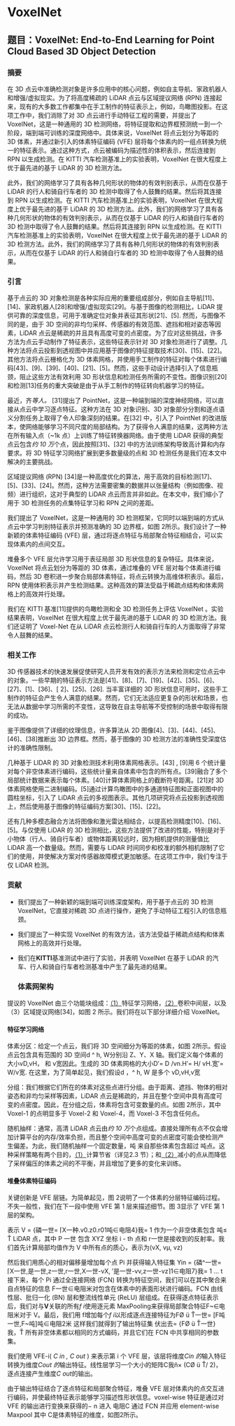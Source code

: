 # VoxelNet

## 题目：VoxelNet: End-to-End Learning for Point Cloud Based 3D Object Detection

### 摘要

在 3D 点云中准确检测对象是许多应用中的核心问题，例如自主导航、家政机器人和增强/虚拟现实。为了将高度稀疏的 LiDAR 点云与区域提议网络 (RPN) 连接起来，现有的大多数工作都集中在手工制作的特征表示上，例如，鸟瞰图投影。在这项工作中，我们消除了对 3D 点云进行手动特征工程的需要，并提出了 VoxelNet，这是一种通用的 3D 检测网络，将特征提取和边界框预测统一到一个阶段，端到端可训练的深度网络中。具体来说，VoxelNet 将点云划分为等距的 3D 体素，并通过新引入的体素特征编码 (VFE) 层将每个体素内的一组点转换为统一的特征表示。通过这种方式，点云被编码为描述性的体积表示，然后连接到 RPN 以生成检测。在 KITTI 汽车检测基准上的实验表明，VoxelNet 在很大程度上优于最先进的基于 LiDAR 的 3D 检测方法。

此外，我们的网络学习了具有各种几何形状的物体的有效判别表示，从而在仅基于 LiDAR 的行人和骑自行车者的 3D 检测中取得了令人鼓舞的结果。然后将其连接到 RPN 以生成检测。在 KITTI 汽车检测基准上的实验表明，VoxelNet 在很大程度上优于最先进的基于 LiDAR 的 3D 检测方法。此外，我们的网络学习了具有各种几何形状的物体的有效判别表示，从而在仅基于 LiDAR 的行人和骑自行车者的 3D 检测中取得了令人鼓舞的结果。然后将其连接到 RPN 以生成检测。在 KITTI 汽车检测基准上的实验表明，VoxelNet 在很大程度上优于最先进的基于 LiDAR 的 3D 检测方法。此外，我们的网络学习了具有各种几何形状的物体的有效判别表示，从而在仅基于 LiDAR 的行人和骑自行车者的 3D 检测中取得了令人鼓舞的结果。

### 引言

基于点云的 3D 对象检测是各种实际应用的重要组成部分，例如自主导航[11]、[14]、家政机器人[28]和增强/虚拟现实[29]。与基于图像的检测相比，LiDAR 提供可靠的深度信息，可用于准确定位对象并表征其形状[21]、[5]. 然而，与图像不同的是，由于 3D 空间的非均匀采样、传感器的有效范围、遮挡和相对姿态等因素，LiDAR 点云是稀疏的并且具有高度可变的点密度。为了应对这些挑战，许多方法为点云手动制作了特征表示，这些特征表示针对 3D 对象检测进行了调整。几种方法将点云投影到透视图中并应用基于图像的特征提取技术[30]、[15]、[22]。其他方法将点云栅格化为 3D 体素网格，并使用手工制作的特征对每个体素进行编码[43]、[9]、[39]、[40]、[21]、[5]。然而，这些手动设计选择引入了信息瓶颈，阻止这些方法有效利用 3D 形状信息和检测任务所需的不变性。图像识别[20]和检测[13]任务的重大突破是由于从手工制作的特征转向机器学习的特征。

最近，齐*等人。* [31]提出了 PointNet，这是一种端到端的深度神经网络，可以直接从点云中学习逐点特征。这种方法在 3D 对象识别、3D 对象部分分割和逐点语义分割任务上取得了令人印象深刻的结果。在[32] 中，引入了 PointNet 的改进版本，使网络能够学习不同尺度的局部结构。为了获得令人满意的结果，这两种方法在所有输入点（~1k 点）上训练了特征转换器网络。由于使用 LiDAR 获得的典型点云包含*约 10 万*个点，因此按照[31]、[32] 中的方法训练架构导致高计算和内存要求。将 3D 特征学习网络扩展到更多数量级的点和 3D 检测任务是我们在本文中解决的主要挑战。

区域提议网络 (RPN) [34]是一种高度优化的算法，用于高效的目标检测[17]、[5]、[33]、[24]。然而，这种方法需要密集的数据并以张量结构（例如图像、视频）进行组织，这对于典型的 LiDAR 点云而言并非如此。在本文中，我们缩小了用于 3D 检测任务的点集特征学习和 RPN 之间的差距。

我们提出了 VoxelNet，这是一种通用的 3D 检测框架，它同时以端到端的方式从点云中学习判别特征表示并预测准确的 3D 边界框，如图 2所示。我们设计了一种新颖的体素特征编码 (VFE) 层，通过将逐点特征与局部聚合特征相结合，可以实现体素内的点间交互。

堆叠多个 VFE 层允许学习用于表征局部 3D 形状信息的复杂特征。具体来说，VoxelNet 将点云划分为等距的 3D 体素，通过堆叠的 VFE 层对每个体素进行编码，然后 3D 卷积进一步聚合局部体素特征，将点云转换为高维体积表示。最后，RPN 使用体积表示并产生检测结果。这种高效的算法受益于稀疏点结构和体素网格上的高效并行处理。

我们在 KITTI 基准[11]提供的鸟瞰检测和全 3D 检测任务上评估 VoxelNet 。实验结果表明，VoxelNet 在很大程度上优于最先进的基于 LiDAR 的 3D 检测方法。我们还证明了 Voxel-Net 在从 LiDAR 点云检测行人和骑自行车的人方面取得了非常令人鼓舞的结果。

### 相关工作

3D 传感器技术的快速发展促使研究人员开发有效的表示方法来检测和定位点云中的对象。一些早期的特征表示方法是[41]、[8]、[7]、[19]、[42]、[35]、[6]、[27]、[1]、[36]、[ 2]、[25]、[26]. 当丰富详细的 3D 形状信息可用时，这些手工制作的特征会产生令人满意的结果。然而，它们无法适应更复杂的形状和场景，也无法从数据中学习所需的不变性，这导致在自主导航等不受控制的场景中取得有限的成功。

鉴于图像提供了详细的纹理信息，许多算法从 2D 图像[4]、[3]、[44]、[45]、[46]、[38]推断出 3D 边界框。然而，基于图像的 3D 检测方法的准确性受深度估计的准确性限制。

几种基于 LIDAR 的 3D 对象检测技术利用体素网格表示。[43] , [9]用 6 个统计量对每个非空体素进行编码，这些统计量来自体素中包含的所有点。[39]融合了多个局部统计数据来表示每个体素。[40]计算体素网格上的截断符号距离。[21]对 3D 体素网格使用二进制编码。[5]通过计算鸟瞰图中的多通道特征图和正面视图中的圆柱坐标，引入了 LiDAR 点云的多视图表示。其他几项研究将点云投影到透视图上，然后使用基于图像的特征编码方案[30]、[15]、[22]。

还有几种多模态融合方法将图像和激光雷达相结合，以提高检测精度[10]、[16]、[5]。与仅使用 LiDAR 的 3D 检测相比，这些方法提供了改进的性能，特别是对于小物体（行人、骑自行车者）或物体距离较远时，因为相机提供的测量值比 LiDAR 高一个数量级。然而，需要与 LiDAR 时间同步和校准的额外相机限制了它们的使用，并使解决方案对传感器故障模式更加敏感。在这项工作中，我们专注于仅 LiDAR 检测。

### 贡献

- 我们提出了一种新颖的端到端可训练深度架构，用于基于点云的 3D 检测 VoxelNet，它直接对稀疏 3D 点进行操作，避免了手动特征工程引入的信息瓶颈。

- 我们提出了一种实现 VoxelNet 的有效方法，该方法受益于稀疏点结构和体素网格上的高效并行处理。

- 我们在**KITTI**基准测试中进行了实验，并表明 VoxelNet 在基于 LiDAR 的汽车、行人和骑自行车者检测基准中产生了最先进的结果。

  ### 体素网架构

提议的 VoxelNet 由三个功能块组成：[（1）](https://ieeexplore.ieee.org/document/#deqn1)特征学习网络，[（2）](https://ieeexplore.ieee.org/document/#deqn2)卷积中间层，以及（3）区域提议网络[34]，如图 2 所示。我们将在以下部分详细介绍 VoxelNet。

#### 特征学习网络

体素分区：给定一个点云，我们将 3D 空间细分为等距的体素，如图 2所示。假设点云包含具有范围的 3D 空间d ^ h, W分别沿 Z、Y、X 轴。我们定义每个体素的大小vD,vH， 和 v宽因此。生成的 3D 体素网格的大小D′= D /vn.H′= H/ vH.宽′= W/v宽. 在这里，为了简单起见，我们假设d ，^ h, W 是多个 vD,vH,v宽

分组：我们根据它们所在的体素对这些点进行分组。由于距离、遮挡、物体的相对姿态和非均匀采样等因素，LiDAR 点云是稀疏的，并且在整个空间中具有高度可变的点密度。因此，在分组之后，体素将包含可变数量的点。如图 2所示，其中 Voxel-1 的点明显多于 Voxel-2 和 Voxel-4，而 Voxel-3 不包含任何点。

随机抽样：通常，高清 LiDAR 点云由*约 10 万*个点组成。直接处理所有点不仅会增加计算平台的内存/效率负担，而且整个空间中高度可变的点密度可能会使检测产生偏差。为此，我们随机抽样一个固定数量，吨 来自那些体素包含超过 吨点。这种采样策略有两个目的，[（1）](https://ieeexplore.ieee.org/document/#deqn1)计算节省（详见2.3 节）；和[（2）](https://ieeexplore.ieee.org/document/#deqn2)减小的点从而降低了采样偏压的体素之间的不平衡，并且增加了更多的变化来训练。

#### 堆叠体素特征编码

关键创新是 VFE 层链。为简单起见，图 2说明了一个体素的分层特征编码过程。不失一般性，我们在下一段中使用 VFE 第 1 层来描述细节。图 3显示了 VFE 第 1 层的架构。

表示 V = {磷一世= ⌈X一种.v0.z0.r01吨∈电阻4}我= 1 作为一个非空体素包含 吨≤ Ť LiDAR 点，其中 P 一世 包含 XYZ 坐标 i - th 点和 r一世是接收到的反射率。我们首先计算局部均值作为 V 中所有点的质心，表示为(vX, vμ, vz)

然后我们用质心的相对偏移量增加每个点 Pi 并获得输入特征集 Yin = {磷^一世= ⌈X一世,是一世,z一世,r一世,X一世-vX, ′是一世-vv,z一世-vz⌉1∈电阻7}我= 1 … t 接下来，每个 Pi 通过全连接网络 (FCN) 转换为特征空间，我们可以在其中聚合来自点特征的信息 F一世∈电阻米对包含在体素中的表面形状进行编码。FCN 由线性层、批归一化 (BN) 层和整流线性单元 (ReLU) 层组成。在获得逐点特征表示后，我们对与**V**关联的所有*f i*使用逐元素 MaxPooling来获得局部聚合特征F~∈电阻米对于 V。最后，我们用 f增加每个*f i*以形成逐点连接特征为FØ ü Ť一世= [F吨一世,F~吨]吨∈电阻2米 这样我们就得到了输出特征集 伏出去= {FØ ü Ť一世}我，Ť 所有非空体素都以相同的方式编码，并且它们在 FCN 中共享相同的参数集。

我们使用 VFE-i( *C in , C out* ) 来表示第 i 个 VFE 层，该层将维度*Cin 的*输入特征转换为维度*Cout 的*输出特征。线性层学习一个大小的矩阵C我ñ× (CØ ü Ť/ 2)，逐点连接产生维度*C out*的输出。

由于输出特征结合了逐点特征和局部聚合特征，堆叠 VFE 层对体素内的点交互进行编码，并使最终特征表示能够学习描述性形状信息。voxel-wise 特征是通过对 VFE 的输出进行变换来获得的− n 进入 电阻C 通过 FCN 并应用 element-wise Maxpool 其中 C是体素特征的维度，如图2所示。